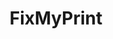 ---
title: FixMyPrint
crosslinks:
- 3Dprinting
- MPSelectMiniOwners
- livven
- wanhaoi3
- CADCAM
- prusa3d
---